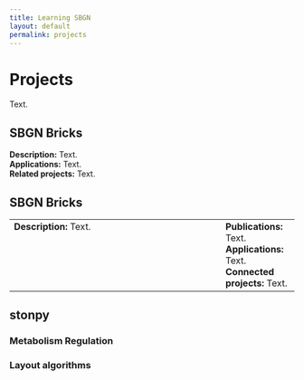 ```yaml
---
title: Learning SBGN
layout: default
permalink: projects
---
```


# Projects

Text.

## SBGN Bricks

**Description:** Text.  
**Applications:** Text.  
**Related projects:** Text.  

## SBGN Bricks

<table>
    <tr>
        <td style="width:350px; vertical-align:top;  text-align:left;"><strong>Description: </strong>Text.</td>
        <td style="text-align:left; vertical-align:top; text-align:left; padding-left:1em;"><strong>Publications: </strong>Text.<br /><strong>Applications: </strong>Text.<br /><strong>Connected projects: </strong>Text.</td>
    </tr>
</table> 

## stonpy

### Metabolism Regulation

### Layout algorithms
